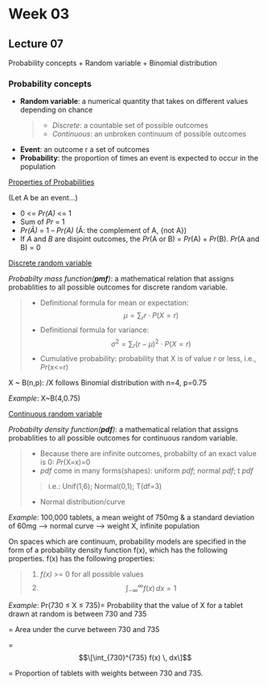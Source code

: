 # Week 03
## Lecture 07
Probability concepts + Random variable + Binomial distribution
### Probability concepts
- **Random variable**: a numerical quantity that takes on different values depending on chance
  > - *Discrete*: a countable set of possible outcomes
  > - *Continuous*: an unbroken continuum of possible outcomes
- **Event**: an outcome r a set of outcomes
- **Probability**: the proportion of times an event is expected to occur in the population

<ins>Properties of Probabilities<ins/>

(Let A be an event...)
- 0 <= *Pr(A)* <= 1
- Sum of *Pr* = 1
- *Pr(Ā)* = 1 – *Pr(A)* (Ā: the complement of A, {not A})
- If *A* and *B* are disjoint outcomes, the *Pr*(A or B) = *Pr*(A) + *Pr*(B). *Pr*(A and B) = 0

<ins>Discrete random variable<ins/>

*Probabilty mass function(**pmf**)*: a mathematical relation that assigns probablities to all possible outcomes for discrete random variable.
> - Definitional formula for mean or expectation: $$\mu = \sum_{r} r \cdot P(X = r)$$
> - Definitional formula for variance: $$\sigma^2 = \sum_{r} (r - \mu)^2 \cdot P(X = r)$$
> - Cumulative probability: probability that X is of value r or less, i.e., *Pr*(x<=r)


X \~ B(n,p): /X follows Binomial distribution with n=4, p=0.75

*Example*: X~B(4,0.75)

<ins>Continuous random variable<ins/>

*Probabilty density function(**pdf**)*: a mathematical relation that assigns probablities to all possible outcomes for continuous random variable.

> - Because there are infinite outcomes, probabilty of an exact value is 0: *Pr*(X=x)=0
> - *pdf* come in many forms(shapes): uniform *pdf*; normal *pdf*; t *pdf*
> > i.e.: Unif(1,6); Normal(0,1); T(df=3)
> - Normal distribution/curve

*Example*: 100,000 tablets, a mean weight of 750mg & a standard deviation of 60mg --> normal curve --> weight X, infinite population 

On spaces which are continuum, probability models are specified in the form of a probability density function f(x), which has the following properties. f(x) has the following properties:
> 1. *f(x)* >= 0 for all possible values 
> 2. $$\int_{-\infty}^{\infty} f(x) \, dx = 1$$

*Example*: Pr(730 ≤ X ≤ 735)= Probability that the value of X for a tablet drawn at random is between 730 and 735 
  
  = Area under the curve between 730 and 735 
  
  = $$\[\int_{730}^{735} f(x) \, dx\]$$
  
  = Proportion of tablets with weights between 730 and 735.


